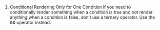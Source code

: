 1. Conditional Rendering Only for One Condition
If you need to conditionally render something when a condition is true and not render anything when a condition is false, don’t use a ternary operator. Use the && operator instead.
